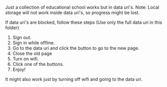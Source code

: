 Just a collection of educational school works but in data uri's. Note: Local storage will not work inside data uri's, so progress might be lost. 

If data uri's are blocked, follow these steps (Use only the full data uri in this folder)

1. Sign out.
2. Sign in while offline.
3. Go to the data uri and click the button to go to the new page.
4. Close the old page
5. Turn on wifi.
6. Click one of the buttons.
7. Enjoy!

It might also work just by turning off wifi and going to the data uri. 

